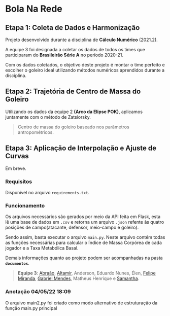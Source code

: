 # Bola Na Rede
## Etapa 1: Coleta de Dados e Harmonização
Projeto desenvolvido durante a disciplina de **Cálculo Numérico** (2021.2).

A equipe 3 foi designada a coletar os dados de todos os times que participaram do **Brasileirão Série A** no período 2020-21. 

Com os dados coletados, o objetivo deste projeto é montar o time perfeito e escolher o goleiro ideal utilizando métodos numéricos aprendidos durante a disciplina.


## Etapa 2: Trajetória de Centro de Massa do Goleiro
Utilizando os dados da equipe 2 **(Arco da Elipse POK)**, aplicamos juntamente com o método de Zatsiorsky.

>Centro de massa do goleiro baseado nos parâmetros antropométricos.


## Etapa 3: Aplicação de Interpolação e Ajuste de Curvas
Em breve.

### Requisitos
Disponível no arquivo `requirements.txt`.

### Funcionamento
Os arquivos necessários são gerados por meio da API feita em Flask, esta lê uma base de dados em `.csv` e retorna um arquivo `.json` refente às quatro posições de campo(atacante, defensor, meio-campo e goleiro).

Sendo assim, basta executar o arquivo `main.py`. Neste arquivo contém todas as funções necessárias para calcular o Índice de Massa Corpórea de cada jogador e a Taxa Metabólica Basal. 

Demais informações quanto ao projeto podem ser acompanhadas na pasta **`documentos`**.

> **Equipe 3**: [Abraão](https://github.com/AbraaoDev), [Altamir](Altamirfl), Anderson, Eduardo Nunes, Élen, [Felipe Miranda](https://github.com/Mirandacc97), [Gabriel Mendes](https://github.com/Jesarus), Matheus Henrique e [Samantha](https://github.com/sammid37).

### Anotação 04/05/22 18:09
O arquivo main2.py foi criado como modo alternativo de estruturação da função main.py principal